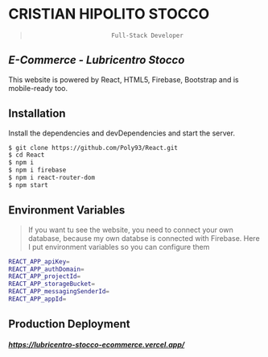 # CRISTIAN HIPOLITO STOCCO
>                            Full-Stack Developer
## _E-Commerce - Lubricentro Stocco_

This website is powered by React, HTML5, Firebase, Bootstrap and is mobile-ready too.

## Installation

Install the dependencies and devDependencies and start the server.

```sh
$ git clone https://github.com/Poly93/React.git
$ cd React
$ npm i
$ npm i firebase
$ npm i react-router-dom
$ npm start
```
## Environment Variables

>  If you want tu see the website, you need to connect your own database, because my own databse is connected with Firebase. Here I put environment variables so you can configure them
>  
```sh
REACT_APP_apiKey=
REACT_APP_authDomain=
REACT_APP_projectId=
REACT_APP_storageBucket=
REACT_APP_messagingSenderId=
REACT_APP_appId=
```

## Production Deployment

##### https://lubricentro-stocco-ecommerce.vercel.app/
